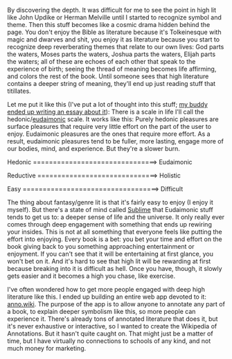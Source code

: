  By discovering the depth. It was difficult for me to see the point in high lit like John Updike or Herman Melville until I started to recognize symbol and theme. Then this stuff becomes like a cosmic drama hidden behind the page. You don't enjoy the Bible as literature because it's Tolkeinesque with magic and dwarves and shit, you enjoy it as literature because you start to recognize deep reverberating themes that relate to our own lives: God parts the waters, Moses parts the waters, Joshua parts the waters, Elijah parts the waters; all of these are echoes of each other that speak to the experience of birth; seeing the thread of meaning becomes life affirming, and colors the rest of the book. Until someone sees that high literature contains a deeper string of meaning, they'll end up just reading stuff that titillates.

Let me put it like this (I've put a lot of thought into this stuff; [my buddy ended up writing an essay about it](http://www.kyleschen.com/2017/04/11/what-do-you-want-to-want/)): There is a scale in life I'll call the hedonic/[eudaimonic](https://en.wikipedia.org/wiki/Eudaimonia) scale. It works like this: Purely hedonic pleasures are surface pleasures that require very little effort on the part of the user to enjoy. Eudaimonic pleasures are the ones that require more effort. As a result, eudaimonic pleasures tend to be fuller, more lasting, engage more of our bodies, mind, and experience. But they're a slower burn.

Hedonic ===============================> Eudaimonic

Reductive ==============================> Holistic

Easy ==================================> Difficult

The thing about fantasy/genre lit is that it's fairly easy to enjoy (I enjoy it myself). But there's a state of mind called [Sublime](https://en.wikipedia.org/wiki/Sublime_(philosophy)) that Eudaimonic stuff tends to get us to: a deeper sense of life and the universe. It only really ever comes through deep engagement with something that ends up rewiring your insides. This is not at all something that everyone feels like putting the effort into enjoying. Every book is a bet: you bet your time and effort on the book giving back to you something approaching entertainment or enjoyment. If you can't see that it will be entertaining at first glance, you won't bet on it. And it's hard to see that high lit will be rewarding at first because breaking into it is difficult as hell. Once you have, though, it slowly gets easier and it becomes a high you chase, like exercise.

I've often wondered how to get more people engaged with deep high literature like this. I ended up building an entire web app devoted to it: [anno.wiki](https://anno.wiki). The purpose of the app is to allow anyone to annotate any part of a book, to explain deeper symbolism like this, so more people can experience it. There's already tons of annotated literature that does it, but it's never exhaustive or interactive, so I wanted to create the Wikipedia of Annotations. But it hasn't quite caught on. That might just be a matter of time, but I have virtually no connections to schools of any kind, and not much money for marketing. 